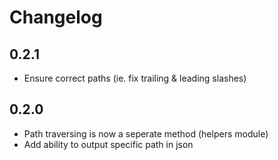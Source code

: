 # Changelog


## 0.2.1

- Ensure correct paths (ie. fix trailing & leading slashes)


## 0.2.0

- Path traversing is now a seperate method (helpers module)
- Add ability to output specific path in json
